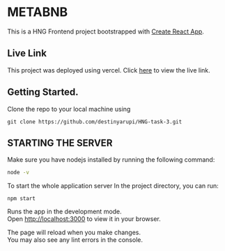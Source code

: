 # METABNB

This is a HNG Frontend project bootstrapped with [Create React App](https://github.com/facebook/create-react-app).

## Live Link 

This project was deployed using vercel. Click [here](hng-metabnb.vercel.app) to view the live link.

## Getting Started.

Clone the repo to your local machine using 

```git clone https://github.com/destinyarupi/HNG-task-3.git```

## STARTING THE SERVER

Make sure you have nodejs installed by running the following command:

```bash
node -v
```

To start the whole application server In the project directory, you can run:

`npm start`

Runs the app in the development mode.\
Open [http://localhost:3000](http://localhost:3000) to view it in your browser.

The page will reload when you make changes.\
You may also see any lint errors in the console.
